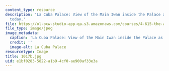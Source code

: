 ```yaml
---
content_type: resource
description: 'La Cuba Palace: View of the Main Iwan inside the Palace as it stands
  today.'
file: https://ol-ocw-studio-app-qa.s3.amazonaws.com/courses/4-615-the-architecture-of-cairo-spring-2002/e1bf02835822a1b94cf0ae900af33e3a_1017b.jpg
file_type: image/jpeg
image_metadata:
  caption: 'La Cuba Palace: View of the Main Iwan inside the Palace as it stands today.'
  credit: ''
  image-alt: La Cuba Palace
resourcetype: Image
title: 1017b.jpg
uid: e1bf0283-5822-a1b9-4cf0-ae900af33e3a
---
```

